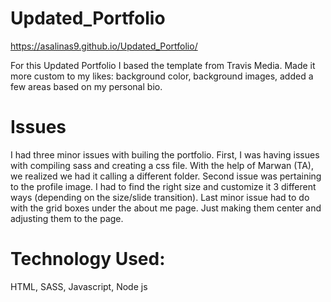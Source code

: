 # Updated_Portfolio
https://asalinas9.github.io/Updated_Portfolio/

For this Updated Portfolio I based the template from Travis Media.
Made it more custom to my likes: background color, background images, added a few areas based on my personal bio.

# Issues
I had three minor issues with builing the portfolio. First, I was having issues with compiling sass and creating a css file. With the help of Marwan (TA), we realized we had it calling a different folder. Second issue was pertaining to the profile image. I had to find the right size and customize it 3 different ways (depending on the size/slide transition). Last minor issue had to do with the grid boxes under the about me page. Just making them center and adjusting them to the page. 

# Technology Used:
HTML, SASS, Javascript, Node js
